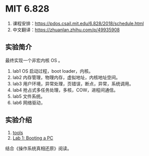 # MIT 6.828 

1. 课程安排：https://pdos.csail.mit.edu/6.828/2018/schedule.html
2. 中文翻译：https://zhuanlan.zhihu.com/p/49935908

## 实验简介

最终实现一个非宏内核 OS 。

1. lab1 OS 启动过程，boot loader，内核。
2. lab2 内存管理，物理内存，虚拟地址，内核地址空间。
3. lab3 用户环境，异常处理，页错误，断点，异常，系统调用。
4. lab4 抢占式多任务处理，多核，COW，进程间通信。
5. lab5 文件系统。
6. lab6 网络驱动，

## 实验介绍

1. [tools](https://pdos.csail.mit.edu/6.828/2018/tools.html)
2. [Lab 1: Booting a PC](https://pdos.csail.mit.edu/6.828/2018/labs/lab1/)

结合《操作系统真相还原》阅读。